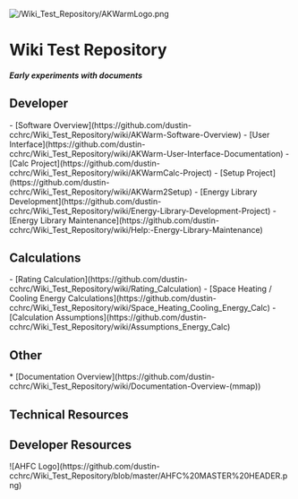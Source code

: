 ![/Wiki\_Test\_Repository/AKWarmLogo.png](https://raw.githubusercontent.com/dustin-cchrc/Wiki_Test_Repository/master/AKWarmLogo.png)
<H1> Wiki Test Repository </H1>
<H5> Early experiments with documents </H5>

<H2> Developer</H2>
- [Software Overview](https://github.com/dustin-cchrc/Wiki_Test_Repository/wiki/AKWarm-Software-Overview)
- [User Interface](https://github.com/dustin-cchrc/Wiki_Test_Repository/wiki/AKWarm-User-Interface-Documentation)
- [Calc Project](https://github.com/dustin-cchrc/Wiki_Test_Repository/wiki/AKWarmCalc-Project)
- [Setup Project](https://github.com/dustin-cchrc/Wiki_Test_Repository/wiki/AKWarm2Setup)
- [Energy Library Development](https://github.com/dustin-cchrc/Wiki_Test_Repository/wiki/Energy-Library-Development-Project)
- [Energy Library Maintenance](https://github.com/dustin-cchrc/Wiki_Test_Repository/wiki/Help:-Energy-Library-Maintenance)

<H2> Calculations</H2>
- [Rating Calculation](https://github.com/dustin-cchrc/Wiki_Test_Repository/wiki/Rating_Calculation)
- [Space Heating / Cooling Energy Calculations](https://github.com/dustin-cchrc/Wiki_Test_Repository/wiki/Space_Heating_Cooling_Energy_Calc)
- [Calculation Assumptions](https://github.com/dustin-cchrc/Wiki_Test_Repository/wiki/Assumptions_Energy_Calc)

<H2> Other </H2>
* [Documentation Overview](https://github.com/dustin-cchrc/Wiki_Test_Repository/wiki/Documentation-Overview-(mmap))

<H2> Technical Resources </H2>
<NL>
<H2> Developer Resources </H2>
<NL>
![AHFC Logo](https://github.com/dustin-cchrc/Wiki_Test_Repository/blob/master/AHFC%20MASTER%20HEADER.png)